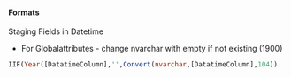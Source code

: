 #### Formats 

Staging Fields in Datetime
* For Globalattributes - change nvarchar with empty if not existing (1900)
```` SQL
IIF(Year([DatatimeColumn],'',Convert(nvarchar,[DatatimeColumn],104))
````
